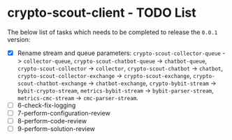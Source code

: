 # crypto-scout-client - TODO List

The below list of tasks which needs to be completed to release the `0.0.1` version:

- [x] Rename stream and queue parameters: `crypto-scout-collector-queue` -> `collector-queue`, 
  `crypto-scout-chatbot-queue` -> `chatbot-queue`, `crypto-scout-collector` -> `collector`, 
  `crypto-scout-chatbot` -> `chatbot`, `crypto-scout-collector-exchange` -> `crypto-scout-exchange`, 
  `crypto-scout-chatbot-exchange` -> `chatbot-exchange`, `crypto-bybit-stream` -> `bybit-crypto-stream`, 
  `metrics-bybit-stream` -> `bybit-parser-stream`, `metrics-cmc-stream` -> `cmc-parser-stream`.
- [ ] 6-check-fix-logging
- [ ] 7-perform-configuration-review
- [ ] 8-perform-code-review
- [ ] 9-perform-solution-review
